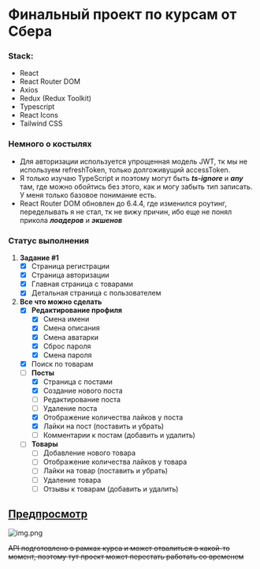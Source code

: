 # Финальный проект по курсам от Сбера
### Stack:
* React
* React Router DOM
* Axios
* Redux (Redux Toolkit)
* Typescript
* React Icons
* Tailwind CSS

### Немного о костылях
* Для авторизации используется упрощенная модель JWT, тк мы не используем refreshToken, только долгоживущий accessToken.
* Я только изучаю TypeScript и поэтому могут быть _**ts-ignore**_ и _**any**_ там, где можно обойтись без этого, как и могу забыть тип записать. У меня только базовое понимание есть.
* React Router DOM обновлен до 6.4.4, где изменился роутинг, переделывать я не стал, тк не вижу причин, ибо еще не понял прикола _**лоадеров**_ и _**экшенов**_

### Статус выполнения
1. **Задание #1**
   * [x] Страница регистрации
   * [x] Страница авторизации
   * [x] Главная страница с товарами
   * [x] Детальная страница с пользователем
2. **Все что можно сделать**
    * [x] **Редактирование профиля**
      * [x] Смена имени
      * [x] Смена описания
      * [x] Смена аватарки
      * [x] Сброс пароля
      * [x] Смена пароля
    * [x] Поиск по товарам
    * [ ] **Посты**
      * [x] Страница с постами
      * [x] Создание нового поста
      * [ ] Редактирование поста
      * [ ] Удаление поста
      * [x] Отображение количества лайков у поста
      * [x] Лайки на пост (поставить и убрать)
      * [ ] Комментарии к постам (добавить и удалить)
    * [ ] **Товары**
      * [ ] Добавление нового товара
      * [ ] Отображение количества лайков у товара
      * [ ] Лайки на товар (поставить и убрать)
      * [ ] Удаление товара
      * [ ] Отзывы к товарам (добавить и удалить)

## [Предпросмотр](https://sberuniversity-dogfood-shop.netlify.app/)
![img.png](https://sun9-east.userapi.com/sun9-18/s/v1/ig2/1fDK3wJ-I-GCv8vsU62HmzWEIrp8EPMZmLArJcen6lNf-w1RQDFzG5n7KSITGUoft8d9p9Wvp8xPiwIzb_cRHMuM.jpg?size=2560x1456&quality=96&type=album)

~~API подготовлено в рамках курса и может отвалиться в какой-то момент, поэтому тут проект может перестать работать со временем~~